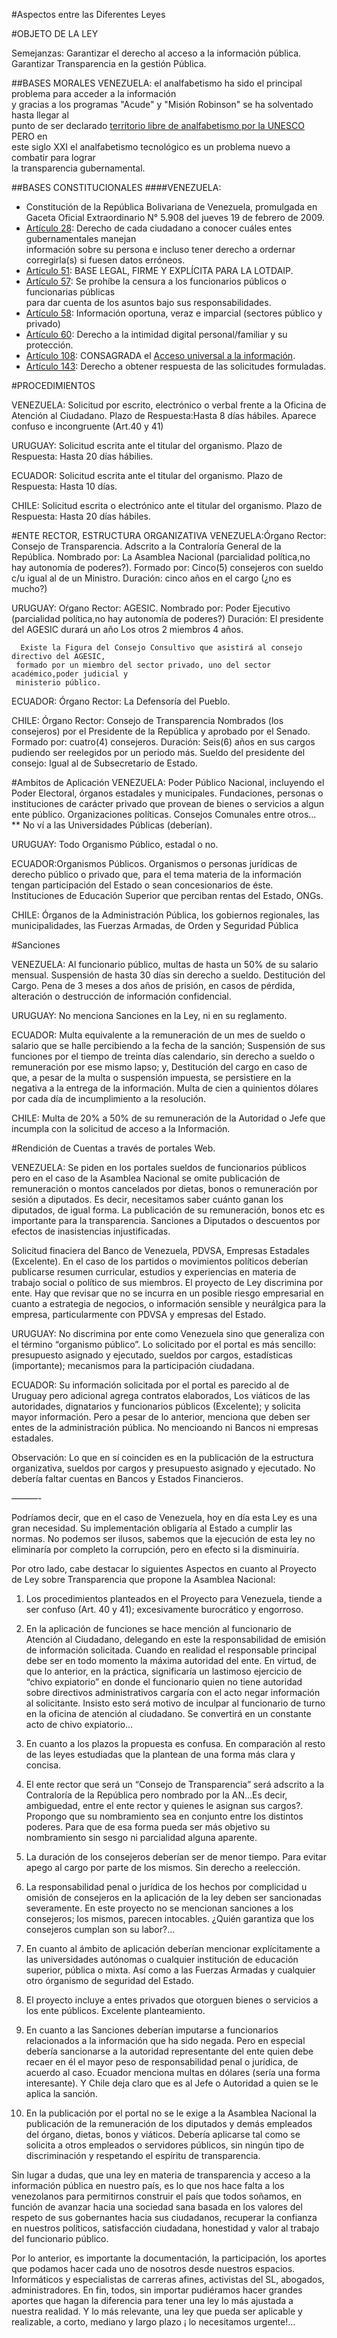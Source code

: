 #Aspectos entre las Diferentes Leyes


#OBJETO DE LA LEY

Semejanzas: Garantizar el derecho al acceso a la información pública. Garantizar Transparencia en la gestión Pública.

##BASES MORALES
  VENEZUELA: el analfabetismo ha sido el principal problema para acceder a la información  
  y gracias a los programas "Acude" y "Misión Robinson" se ha solventado hasta llegar al  
  punto de ser declarado [territorio libre de analfabetismo por la UNESCO][Unesco_libre] PERO en  
  este siglo XXI el analfabetismo tecnológico es un problema nuevo a combatir para lograr  
  la transparencia gubernamental.

[Unesco_libre]:http://www.telesurtv.net/telesuragenda/Venezuela-libre-de-analfabetismo-20141027-0046.html

##BASES CONSTITUCIONALES
####VENEZUELA:
   * Constitución de la República Bolivariana de Venezuela, promulgada en  
Gaceta Oficial Extraordinario N° 5.908 del jueves 19 de febrero de 2009.
   * [Artículo 28][art28const]: Derecho de cada ciudadano a conocer cuáles entes gubernamentales manejan  
     información sobre su persona e incluso tener derecho a ordernar corregirla(s) si fuesen datos erróneos.
   * [Artículo 51][art51const]: BASE LEGAL, FIRME Y EXPLÍCITA PARA LA LOTDAIP.
   * [Artículo 57][art57const]: Se prohíbe la censura a los funcionarios públicos o funcionarias públicas  
     para dar cuenta de los asuntos bajo sus responsabilidades.
   * [Artículo 58][art58const]: Información oportuna, veraz e imparcial (sectores público y privado)
   * [Artículo 60][art60const]: Derecho a la intimidad digital personal/familiar y su protección.
   * [Artículo 108][art108const]: CONSAGRADA el [Acceso universal a la información][AUI].
   * [Artículo 143][art143const]: Derecho a obtener respuesta de las solicitudes formuladas.

[art28const]:http://cne.gob.ve/web/normativa_electoral/constitucion/titulo3.php#art28
[art51const]:http://cne.gob.ve/web/normativa_electoral/constitucion/titulo3.php#art51
[art57const]:http://cne.gob.ve/web/normativa_electoral/constitucion/titulo3.php#art57
[art58const]:http://cne.gob.ve/web/normativa_electoral/constitucion/titulo3.php#art58
[art60const]:http://cne.gob.ve/web/normativa_electoral/constitucion/titulo3.php#art60
[art108const]:http://cne.gob.ve/web/normativa_electoral/constitucion/titulo3.php#art108
[art143const]:http://cne.gob.ve/web/normativa_electoral/constitucion/titulo3.php#art143
[AUI]:http://132.248.242.3/~publica/archivos/libros/acceso_universal_informacion.pdf

#PROCEDIMIENTOS

  VENEZUELA: Solicitud por escrito, electrónico o verbal frente a la Oficina de Atención al Ciudadano. 
              Plazo de Respuesta:Hasta 8 días hábiles. Aparece confuso e incongruente (Art.40 y 41)

  URUGUAY: Solicitud escrita ante el titular del organismo. Plazo de Respuesta: Hasta 20 días hábilies.

  ECUADOR: Solicitud escrita ante el titular del organismo. Plazo de Respuesta: Hasta 10 días.

  CHILE: Solicitud escrita o electrónico ante el titular del organismo. Plazo de Respuesta: Hasta 20 días hábiles.

#ENTE RECTOR, ESTRUCTURA ORGANIZATIVA
  VENEZUELA:Órgano Rector: Consejo de Transparencia. 
                           Adscrito a la Contraloría General de la República.
            Nombrado por: La Asamblea Nacional (parcialidad política,no hay autonomía de poderes?).
            Formado por: Cinco(5) consejeros con sueldo c/u igual al de un Ministro.
            Duración: cinco años en el cargo (¿no es mucho?)

  URUGUAY: Oŕgano Rector: AGESIC.
             Nombrado por: Poder Ejecutivo (parcialidad política,no hay autonomía de poderes?)
             Duración: El presidente del AGESIC durará un año
                        Los otros 2 miembros 4 años.
                        
      Existe la Figura del Consejo Consultivo que asistirá al consejo directivo del AGESIC, 
     formado por un miembro del sector privado, uno del sector académico,poder judicial y 
     ministerio público.

  ECUADOR: Órgano Rector: La Defensoría del Pueblo.

  CHILE: Órgano Rector: Consejo de Transparencia
         Nombrados (los consejeros) por el Presidente de la República y aprobado por el Senado.
         Formado por: cuatro(4) consejeros.
         Duración: Seis(6) años en sus cargos pudiendo ser reelegidos por un periodo más.
         Sueldo del presidente del consejo: Igual al de Subsecretario de Estado. 

#Ambitos de Aplicación
VENEZUELA: Poder Público Nacional, incluyendo el Poder Electoral, órganos estadales y municipales.
          Fundaciones, personas o instituciones de carácter privado que provean de bienes o servicios a algun ente público.
          Organizaciones políticas.
          Consejos Comunales entre otros...
  ** No ví a las Universidades Públicas (deberían).
  
URUGUAY: Todo Organismo Público, estadal o no.

ECUADOR:Organismos Públicos. Organismos o personas jurídicas de derecho público o privado que, para el tema materia de la información tengan participación del Estado o sean concesionarios de éste. Instituciones de Educación Superior que perciban rentas del Estado, ONGs.

CHILE: Órganos de la Administración Pública, los gobiernos regionales, las municipalidades, las Fuerzas Armadas, de Orden y Seguridad Pública

#Sanciones

VENEZUELA: Al funcionario público, multas de hasta un 50% de su salario mensual.
          Suspensión de hasta 30 días sin derecho a sueldo.
          Destitución del Cargo.
          Pena de 3 meses a dos años de prisión, en casos de pérdida, alteración o destrucción de información confidencial.

URUGUAY: No menciona Sanciones en la Ley, ni en su reglamento.

ECUADOR: 
Multa equivalente a la remuneración de un mes de sueldo o salario que se halle percibiendo a la fecha de la sanción; 
Suspensión de sus funciones por el tiempo de treinta días calendario, sin derecho a sueldo o remuneración por ese mismo lapso; 
y, Destitución del cargo en caso de que, a pesar de la multa o suspensión impuesta, se persistiere en la negativa a la entrega de la información. Multa de cien a quinientos dólares por cada día de incumplimiento a la resolución.

CHILE: Multa de 20% a 50% de su remuneración de la Autoridad o Jefe que incumpla con la solicitud de acceso a la Información.

#Rendición de Cuentas a través de portales Web.

VENEZUELA: Se piden en los portales sueldos de funcionarios públicos pero en el caso de la Asamblea Nacional se omite publicación de remuneración o montos cancelados por dietas, bonos o remuneración por sesión a diputados. Es decir, necesitamos saber cuánto ganan los diputados, de igual forma. La publicación de su remuneración, bonos etc es importante para la transparencia. Sanciones a Diputados o descuentos por efectos de inasistencias injustificadas.

Solicitud finaciera del Banco de Venezuela, PDVSA, Empresas Estadales (Excelente). En el caso de los partidos o movimientos políticos deberían publicarse resumen curricular, estudios y experiencias en materia de trabajo social o político de sus miembros. El proyecto de Ley discrimina por ente. Hay que revisar que no se incurra en un posible riesgo empresarial en cuanto a estrategia de negocios, o información sensible y neurálgica para la empresa, particularmente con PDVSA y empresas del Estado.

URUGUAY: No discrimina por ente como Venezuela sino que generaliza con el término “organismo público”. Lo solicitado por el portal es más sencillo: presupuesto asignado y ejecutado, sueldos por cargos, estadísticas (importante); mecanismos para la participación ciudadana.

ECUADOR: Su información solicitada por el portal es parecido al de Uruguay pero adicional agrega contratos elaborados, Los viáticos de las autoridades, dignatarios y funcionarios públicos (Excelente); y solicita mayor información. Pero a pesar de lo anterior, menciona que deben ser entes de la administración pública. No mencioando ni Bancos ni empresas estadales.

Observación: Lo que en sí coinciden es en la publicación de la estructura organizativa, sueldos por cargos y presupuesto asignado y ejecutado. No debería faltar cuentas en Bancos y Estados Financieros.

———-

Podríamos decir, que en el caso de Venezuela, hoy en día esta Ley es una gran necesidad. Su implementación obligaría al Estado a cumplir las normas. No podemos ser ilusos, sabemos que la ejecución de esta ley no eliminaría por completo la corrupción, pero en efecto si la disminuiría.

Por otro lado, cabe destacar lo siguientes Aspectos en cuanto al Proyecto de Ley sobre Transparencia que propone la Asamblea Nacional:

1. Los procedimientos planteados en el Proyecto para Venezuela, tiende  a ser confuso (Art. 40 y 41); excesivamente burocrático y engorroso.

2. En la aplicación de funciones se hace mención al funcionario de Atención al Ciudadano, delegando en este la responsabilidad de emisión de información solicitada. Cuando en realidad el responsable principal debe ser en todo momento la máxima autoridad del ente. En virtud, de que lo anterior, en la práctica, significaría un lastimoso ejercicio de “chivo expiatorio” en donde el funcionario quien no tiene autoridad sobre directivos administrativos cargaría con el acto negar información al solicitante. Insisto esto será motivo de inculpar al funcionario de turno en la oficina de atención al ciudadano. Se convertirá en un constante acto de chivo expiatorio…

3. En cuanto a los plazos la propuesta es confusa. En comparación al resto de las leyes estudiadas que la plantean de una forma más clara y concisa.

4. El ente rector que será un  “Consejo de Transparencia” será adscrito a la Contraloría de la República pero nombrado por la AN…Es decir, ambiguedad, entre el ente rector y quienes le asignan sus cargos?. Propongo que su nombramiento sea en conjunto entre los distintos poderes. Para que de esa forma pueda ser más objetivo su nombramiento sin sesgo ni parcialidad alguna aparente.

5. La duración de los consejeros deberían ser de menor tiempo. Para evitar apego al cargo por parte de los mismos. Sin derecho a reelección.

6. La responsabilidad penal o jurídica de los hechos por complicidad u omisión de consejeros en la aplicación de la ley deben ser sancionadas severamente. En este proyecto no se mencionan sanciones a los consejeros; los mismos, parecen intocables. ¿Quién garantiza que los consejeros cumplan son su labor?…

7. En cuanto al ámbito de aplicación deberían mencionar explícitamente a las universidades autónomas o cualquier institución de educación superior, pública o mixta. Así como a las Fuerzas Armadas y cualquier otro órganismo de seguridad del Estado.

8. El proyecto incluye a entes privados que otorguen bienes o servicios a los ente públicos. Excelente planteamiento.

9. En cuanto a las Sanciones deberían imputarse a funcionarios relacionados a la información que ha sido negada. Pero en especial debería sancionarse a la autoridad representante del ente quien debe recaer en él el mayor peso de responsabilidad penal o jurídica, de acuerdo al caso. Ecuador menciona multas en dólares (sería una forma interesante). Y Chile deja claro que es al Jefe o Autoridad a quien se le aplica la sanción.

10. En la publicación por el portal no se le exige a la Asamblea Nacional la publicación de la remuneración de los diputados y demás empleados del órgano, dietas, bonos y viáticos. Debería aplicarse tal como se solicita a otros empleados o servidores públicos, sin ningún tipo de discriminación y respetando el espíritu de transparencia.

Sin lugar a dudas, que una ley en materia de transparencia y acceso a la información pública en nuestro país, es lo que nos hace falta a los venezolanos para permitirnos construir el país que todos soñamos, en función de avanzar hacia una sociedad sana basada en los valores del respeto de sus gobernantes hacia sus ciudadanos, recuperar la confianza en nuestros políticos, satisfacción ciudadana, honestidad y valor al trabajo del funcionario público.

Por lo anterior, es importante la documentación, la participación, los aportes que podamos hacer cada uno de nosotros desde nuestros espacios. Informáticos y especialistas de carreras afines, activistas del SL, abogados, administradores. En fin, todos, sin importar pudiéramos hacer grandes aportes que hagan la diferencia para tener una ley lo más ajustada a nuestra realidad. Y lo más relevante, una ley que pueda ser aplicable y realizable, a corto, mediano y largo plazo ¡ lo necesitamos urgente!…

